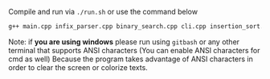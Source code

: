 Compile and run via `./run.sh` or use the command below
```bash
g++ main.cpp infix_parser.cpp binary_search.cpp cli.cpp insertion_sort.cpp heap.cpp bfs.cpp -o main
```

Note: if **you are using windows** please run using `gitbash` or any other terminal that supports ANSI characters (You can enable ANSI characters for cmd as well) Because the program takes advantage of ANSI characters in order to clear the screen or colorize texts.
